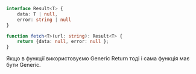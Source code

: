 
```typeScript
interface Result<T> {
	data: T | null,
	error: string | null
}

function fetch<T>(url: string): Result<T> {
	return {data: null, error: null };
}
```
Якщо в функції використовуємо Generic Return тоді і сама функція має бути Generic.